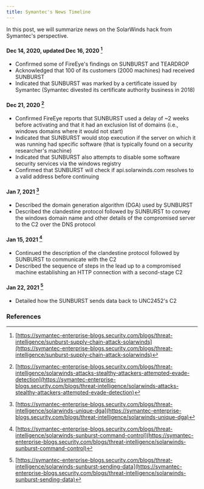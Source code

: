 ```yaml
---
title: Symantec's News Timeline
---
```

In this post, we will summarize news on the SolarWinds hack from Symantec's perspective.

#### Dec 14, 2020, updated Dec 16, 2020 [^symantec20201214]
* Confirmed some of FireEye's findings on SUNBURST and TEARDROP
* Acknowledged that 100 of its customers (2000 machines) had received SUNBURST
* Indicated that SUNBURST was marked by a certificate issued by Symantec (Symantec divested its certificate authority business in 2018)

#### Dec 21, 2020 [^symantec20201221]
* Confirmed FireEye reports that SUNBURST used a delay of ~2 weeks before activating and that it had an exclusion list of domains (i.e., windows domains where it would not start)
* Indicated that SUNBURST would stop execution if the server on which it was running had specific software (that is typically found on a security researcher's machine)
* Indicated that SUNBURST also attempts to disable some software security services via the windows registry
* Confirmed that SUNBURST will check if api.solarwinds.com resolves to a valid address before continuing

#### Jan 7, 2021 [^symantec20210107]
* Described the domain generation algorithm (DGA) used by SUNBURST
* Described the clandestine protocol followed by SUNBURST to convey the windows domain name and other details of the compromised server to the C2 over the DNS protocol

#### Jan 15, 2021 [^symantec20210115]
* Continued the description of the clandestine protocol followed by SUNBURST to communicate with the C2
* Described the sequence of steps in the lead up to a compromised machine establishing an HTTP connection with a second-stage C2

#### Jan 22, 2021 [^symantec20210122]
* Detailed how the SUNBURST sends data back to UNC2452's C2

### References 
[^symantec20201214]: [https://symantec-enterprise-blogs.security.com/blogs/threat-intelligence/sunburst-supply-chain-attack-solarwinds](https://symantec-enterprise-blogs.security.com/blogs/threat-intelligence/sunburst-supply-chain-attack-solarwinds)
[^symantec20201221]: [https://symantec-enterprise-blogs.security.com/blogs/threat-intelligence/solarwinds-attacks-stealthy-attackers-attempted-evade-detection](https://symantec-enterprise-blogs.security.com/blogs/threat-intelligence/solarwinds-attacks-stealthy-attackers-attempted-evade-detection)
[^symantec20210107]: [https://symantec-enterprise-blogs.security.com/blogs/threat-intelligence/solarwinds-unique-dga](https://symantec-enterprise-blogs.security.com/blogs/threat-intelligence/solarwinds-unique-dga)
[^symantec20210115]: [https://symantec-enterprise-blogs.security.com/blogs/threat-intelligence/solarwinds-sunburst-command-control](https://symantec-enterprise-blogs.security.com/blogs/threat-intelligence/solarwinds-sunburst-command-control)
[^symantec20210122]: [https://symantec-enterprise-blogs.security.com/blogs/threat-intelligence/solarwinds-sunburst-sending-data](https://symantec-enterprise-blogs.security.com/blogs/threat-intelligence/solarwinds-sunburst-sending-data)
